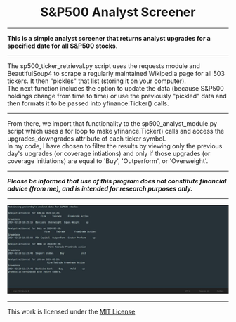 <h1 align="center"><b>S&P500 Analyst Screener</b></h1>

---

<b>This is a simple analyst screener that returns analyst upgrades for a specified date for all S&P500 stocks.</b>

---

The sp500_ticker_retrieval.py script uses the requests module and BeautifulSoup4 to scrape a regularly maintained Wikipedia page for all 503 tickers. It then "pickles" that list (storing it on your computer).  
The next function includes the option to update the data (because S&P500 holdings change from time to time) or use the previously "pickled" data and then formats it to be passed into yfinance.Ticker() calls.

---------------------------------------------------

From there, we import that functionality to the sp500_analyst_module.py script which uses a for loop to make yfinance.Ticker() calls and access the upgrades_downgrades attribute of each ticker symbol.  
In my code, I have chosen to filter the results by viewing only the previous day's upgrades (or coverage intiations) and only if those upgrades (or coverage initiations) are equal to 'Buy', 'Outperform', or 'Overweight'.

---

<b>*Please be informed that use of this program does not constitute financial advice (from me), and is intended for research purposes only.*</b>

---

<div style="text-align:center;">
    <img src="https://github.com/csirick2020/Analyst_Screener/blob/main/Analyst_Screener.S%26P500.jpg" alt="JPG of program output...">
</div>

---

This work is licensed under the [MIT License](https://github.com/csirick2020/Analyst_Screener/blob/main/LICENSE)
